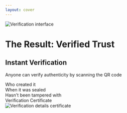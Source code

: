```yaml
---
layout: cover
---
```


<div class="relative h-full w-full">
  <!-- Full-size background image -->
  <div class="absolute inset-0 w-full h-full">
    <img 
      src="/screenshot-verified.png" 
      alt="Verification interface" 
      class="w-full h-full object-cover"
    />
    <!-- Overlay for better text readability -->
    <div class="absolute inset-0 bg-black bg-opacity-25"></div>
  </div>
  
  <!-- Content overlay -->
  <div class="relative z-10 h-full flex flex-col justify-center pl-16 pr-96">
    <div class="bg-white bg-opacity-95 p-8 rounded-2xl shadow-2xl backdrop-blur-sm max-w-2xl">
      <h1 class="text-5xl font-bold mb-6 text-brand-primary brand-accent">The Result: Verified Trust</h1>
      <h2 class="text-3xl mb-8 text-brand-secondary">Instant Verification</h2>
      <p class="text-2xl leading-relaxed mb-8 text-gray-700">
        Anyone can verify authenticity by scanning the QR code
      </p>
      <div class="space-y-4 text-xl">
        <div class="flex items-center space-x-4">
          <lucide-check-circle class="text-primary-500 text-2xl" />
          <span class="font-medium text-gray-800">Who created it</span>
        </div>
        <div class="flex items-center space-x-4">
          <lucide-check-circle class="text-primary-500 text-2xl" />
          <span class="font-medium text-gray-800">When it was sealed</span>
        </div>
        <div class="flex items-center space-x-4">
          <lucide-check-circle class="text-primary-500 text-2xl" />
          <span class="font-medium text-gray-800">Hasn't been tampered with</span>
        </div>
      </div>
    </div>
  </div>

  <!-- Certificate overlay in center-right -->
  <div class="absolute top-1/2 right-16 transform -translate-y-1/2 z-20">
    <div class="bg-white p-6 rounded-2xl shadow-2xl border-4 border-green-200 transform rotate-3 hover:rotate-0 transition-transform duration-300">
      <div class="flex items-center justify-center mb-4">
        <lucide-award class="w-8 h-8 text-green-600 mr-2" />
        <span class="text-lg font-bold text-green-800">Verification Certificate</span>
      </div>
      <img 
        src="/screenshot-verified-details.png" 
        alt="Verification details certificate" 
        class="rounded-lg shadow-md max-w-sm border border-gray-200"
      />
      <!-- Certificate seal -->
      <div class="absolute -top-3 -right-3 w-12 h-12 bg-green-500 rounded-full flex items-center justify-center shadow-lg">
        <lucide-check class="w-6 h-6 text-white" />
      </div>
    </div>
  </div>
</div>

<!--
When someone receives your document, they simply scan the QR code. They instantly see who created it, when it was sealed, and can verify it hasn't been tampered with. It's like having a digital handshake embedded right in your content.
-->